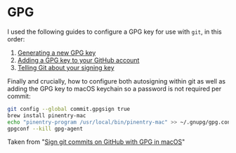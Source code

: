 # GPG

I used the following guides to configure a GPG key for use with `git`, in this order:

1. [Generating a new GPG key][1]
2. [Adding a GPG key to your GitHub account][2]
3. [Telling Git about your signing key][3]

Finally and crucially, how to configure both autosigning within git as well as adding the GPG key to macOS keychain so a password is not required per commit:

```sh
git config --global commit.gpgsign true
brew install pinentry-mac
echo "pinentry-program /usr/local/bin/pinentry-mac" >> ~/.gnupg/gpg.conf
gpgconf --kill gpg-agent
```

Taken from "[Sign git commits on GitHub with GPG in macOS][4]"

[1]: https://docs.github.com/en/authentication/managing-commit-signature-verification/generating-a-new-gpg-key
[2]: https://docs.github.com/en/authentication/managing-commit-signature-verification/adding-a-gpg-key-to-your-github-account
[3]: https://docs.github.com/en/authentication/managing-commit-signature-verification/telling-git-about-your-signing-key
[4]: https://samuelsson.dev/sign-git-commits-on-github-with-gpg-in-macos/